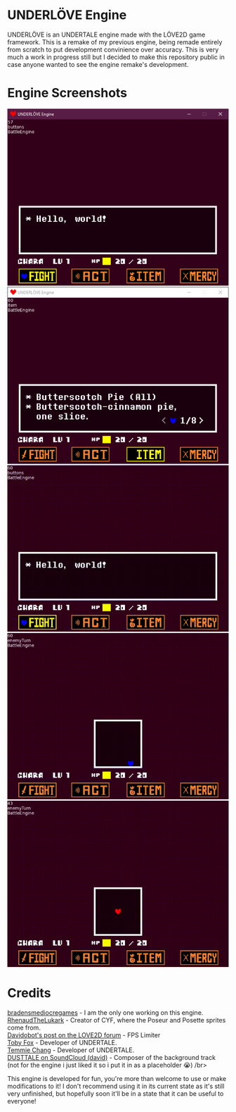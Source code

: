 # UNDERLÖVE Engine
<p>UNDERLÖVE is an UNDERTALE engine made with the LÖVE2D game framework. This is a remake of my previous engine, being remade entirely from scratch to put development convinience over accuracy. This is very much a work in progress still but I decided to make this repository public in case anyone wanted to see the engine remake's development.</p>

# Engine Screenshots
!["9/16/24 screenshot - Menu."](./github/1.png "9/16/24 screenshot - Menu.")
!["9/16/24 screenshot - Items."](./github/2.png "9/16/24 screenshot - Items.")
!["9/16/24 recording - Red soul."](./github/3.gif "9/16/24 recording - Red soul.")
!["9/16/24 recording - Menu."](./github/4.gif "9/16/24 recording - Items.")
!["9/16/24 recording - Blue soul."](./github/5.gif "9/16/24 recording - Blue soul.")

# Credits
[bradensmediocregames](https://github.com/bradensMG/) - I am the only one working on this engine. </br>
[RhenaudTheLukark](https://github.com/RhenaudTheLukark) - Creator of CYF, where the Poseur and Posette sprites come from.</br>
[Davidobot's post on the LOVE2D forum](https://love2d.org/forums/viewtopic.php?p=199030&sid=5e50e42e22e4538ca0f3f7b0717aa2f2#p199030) - FPS Limiter </br>
[Toby Fox](https://x.com/tobyfox) - Developer of UNDERTALE. </br>
[Temmie Chang](https://x.com/tuyoki) - Developer of UNDERTALE. </br> 
[DUSTTALE on SoundCloud (david)](https://soundcloud.com/mortemobire/for-the-world) - Composer of the background track (not for the engine i just liked it so i put it in as a placeholder :sob:) /br>

<p>This engine is developed for fun, you're more than welcome to use or make modifications to it! I don't recommend using it in its current state as it's still very unfinished, but hopefully soon it'll be in a state that it can be useful to everyone!</p>